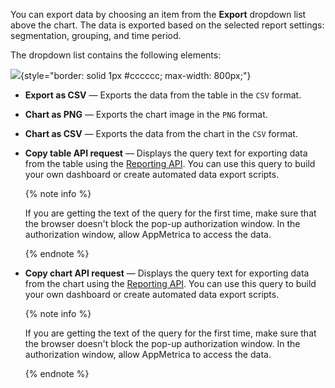 You can export data by choosing an item from the **Export** dropdown list above the chart. The data is exported based on the selected report settings: segmentation, grouping, and time period.

The dropdown list contains the following elements:

![](https://yastatic.net/s3/doc-binary/src/dev/appmetrica/{{locale}}/images/mobile-reports/export-data.png){style="border: solid 1px #cccccc; max-width: 800px;"}

- **Export as CSV** — Exports the data from the table in the `CSV` format.
- **Chart as PNG** — Exports the chart image in the `PNG` format.
- **Chart as CSV** — Exports the data from the chart in the `CSV` format.
- **Copy table API request** — Displays the query text for exporting data from the table using the [Reporting API](../../mobile-api/logs/about.md). You can use this query to build your own dashboard or create automated data export scripts.

   {% note info %}

   If you are getting the text of the query for the first time, make sure that the browser doesn't block the pop-up authorization window. In the authorization window, allow AppMetrica to access the data.

   {% endnote %}

- **Copy chart API request** — Displays the query text for exporting data from the chart using the [Reporting API](../../mobile-api/logs/about.md). You can use this query to build your own dashboard or create automated data export scripts.

   {% note info %}

   If you are getting the text of the query for the first time, make sure that the browser doesn't block the pop-up authorization window. In the authorization window, allow AppMetrica to access the data.

   {% endnote %}
